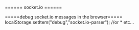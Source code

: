 ====== socket.io ======

=====debug socket.io messages in the browser=====
  localStorage.setItem("debug","socket.io-parser"); //or * etc...
